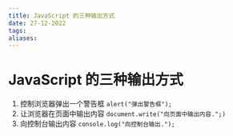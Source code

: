 ```yaml
---
title: JavaScript 的三种输出方式
date: 27-12-2022
tags: 
aliases: 
---
```


# JavaScript 的三种输出方式

1. 控制浏览器弹出一个警告框 `alert("弹出警告框");`  
2. 让浏览器在页面中输出内容 `document.write("向页面中输出内容.";)`  
3. 向控制台输出内容 `console.log("向控制台输出.");`